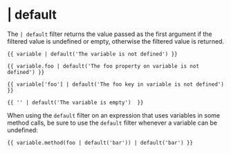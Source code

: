 # | default

The `| default` filter returns the value passed as the first argument if the filtered value is undefined or empty, otherwise the filtered value is returned.

```twig
{{ variable | default('The variable is not defined') }}

{{ variable.foo | default('The foo property on variable is not defined') }}

{{ variable['foo'] | default('The foo key in variable is not defined') }}

{{ '' | default('The variable is empty')  }}
```

When using the `default` filter on an expression that uses variables in some method calls, be sure to use the `default` filter whenever a variable can be undefined:

```twig
{{ variable.method(foo | default('bar')) | default('bar') }}
```
